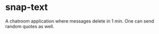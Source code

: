 # snap-text
A chatroom application where messages delete in 1 min. One can send random quotes as well. 
